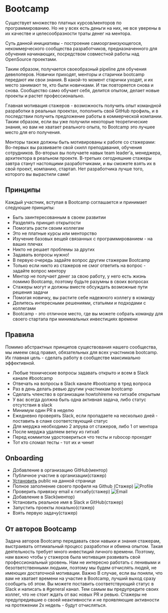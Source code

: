 # Bootcamp

Существует множество платных курсов/менторов по программированию. Но не у всех есть деньги на них, не все уверены в их качестве и целесообразности траты денег на ментора.

Суть данной инициативы - построение самоорганизующегося, некоммерческого сообщества разработчиков, предназначенного для обучения начинающих, посредством совместной работы над OpenSource проектами.

Таким образом, получается своеобразный pipeline для обучения девелоперов.
Новички приходят, менторы и старички bootcamp передают им свои знания.
В какой-то момент старички уходят, и их место занимают те, кто были новичками. И так повторяется снова и снова. Сообщество само обучает себя, делится опытом, делает новые проекты и растет профессионально.

Главная мотивация стажеров - возможность получить опыт командной разработки в реальных проектах, пополнить свой GitHub профиль, и в последствии получить предложение работы в коммерческой компании. Таким образом, если вы уже получили некоторые теоретические знания, но вам не хватает реального опыта, то Bootcamp это лучшее место для его получения.

Менторы также должны быть мотивированы к работе со стажерами:
Во-первых вы развиваете свой скилл преподавания, обучения сотрудников.
Во-вторых вы получаете навык team leader’а, менеджера, архитектора в реальном проекте.
В-третьих сегодняшние стажеры завтра станут настоящими разработчиками, и вы сможете взять их в свой проект, компанию, стартап. Нет разработчика лучше того, которого вы вырастили сами!

## Принципы

Каждый участник, вступая в Bootcamp соглашается и принимает следующие принципы:

* Быть заинтересованным в своем развитии
* Разделять принцип открытости
* Помогать расти своим коллегам
* Это не платные курсы или менторство
* Изучение базовых вещей связанных с программированием - на ваших плечах
* Никто не решает проблемы за других
* Задавать вопросы нужно!
* В первую очередь задайте вопрос другим стажерам Bootcamp
* Только если никто из стажеров не смог ответить на вопрос - задайте вопрос ментору
* Ментор не получает денег за свою работу, у него есть жизнь помимо Bootcamp, поэтому будьте разумны в своих вопросах
* Стажеры могут и должны вместе обсуждать возможные пути решения задачи
* Помогая новичку, вы растите себе надежного коллегу в команду
* Делитесь интересными решениями, статьями и подходами с коллегами
* Bootcamp - это отличное место, где вы можете собрать команду для своего стартапа при минимальных инвестициях времени

## Правила

Помимо абстрактных принципов существования нашего сообщества, мы имеем свод правил, обязательных для всех участников bootcamp. Их главная цель - сделать работу в сообществе максимально эффективной.

* Любые технические вопросы задавать открыто и всем в Slack канале #bootcamp
* Отвечать на вопросы в Slack канале #bootcamp в тред вопроса
* Раз в день делать ревью другим участникам bootcamp
* Сделать членство в организации howtohireme на гитхабе открытым
* У вас всегда должна быть одна активная задача, либо статус отсутствия в slack
* Минимум один PR в неделю
* Ежедневно проверять Slack, если пропадаете на несколько дней - поставить в слаке соответствующий статус
* Для мерджа необходимо 2 апрува от стажеров, либо 1 от ментора
* После мерджа удаляем ветку из гитхаб
* Перед коммитом удостовериться что тесты и rubocop проходят
* Тот кто сломал тесты - тот их и чинит

## Onboarding

* Добавление в организацию GitHub(ментор)
* Публичное участие в организации(стажер)
* [Установить](https://github.com/orgs/howtohireme/people) public на данной странице
* Полное заполнение своего профиля на Github (Стажер)
	![Profile](https://api.monosnap.com/rpc/file/download?id=RH6S4UPq2doHCPKI5kOPH83cvvgq9l)
* Проверить привязку email к гитхабу(стажер)
	![Email](https://api.monosnap.com/rpc/file/download?id=ISWWozjdWQTbDIw6E5R1ZulOIfF4lA)
* Добавление в Slack(ментор)
* Установить реальное имя в Slack и GitHub(стажер)
* Запустить проекты локально(стажер)
* Взять первую задачу(стажер)

## От авторов Bootcamp

Задача авторов Bootcamp передавать свои навыки и знания стажерам, выстраивать оптимальный процесс разработки и обмена опытом. Такая деятельность требует много инвестиций личного времени. Поэтому, нам важно чтобы у стажеров была мотивация развивать свой профессиональный уровень.
Нам не интересно работать с ленивыми и безответственными людьми, поэтому мы будем отчислять людей, не имеющих достаточной мотивации.
Важно
В случае, если вы поняли, что вам не хватает времени на участие в Bootcamp, лучший выход сразу сообщить об этом. Вы можете поставить соответствующий статус в Slack и написать в #general канал. Тем самым вы предупредите своих коллег, что не стоит ждать от вас новых PR и ревью.
Стажеры не предупредившие о своей неактивности и не проявляющие активности на протяжении 2х недель - будут отчисляться.
